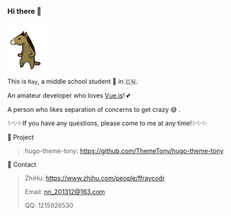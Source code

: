 ### Hi there 👋

![](https://raw.githubusercontent.com/FFRaycoder/FFRaycoder/master/timg.gif)

This is `Ray`, a middle school student 🐷 in 🇨🇳.

An amateur developer who loves [Vue.js](https://github.com/vuejs/vue)! 💕

A person who likes separation of concerns to get crazy 😅 .

✨✨✨If you have any questions, please come to me at any time!✨✨✨

📌 Project

> hugo-theme-tony: https://github.com/ThemeTony/hugo-theme-tony

💬 Contact

> ZhiHu: https://www.zhihu.com/people/ffraycodr
>
> Email: nn_201312@163.com
>
> QQ: 1215926530
